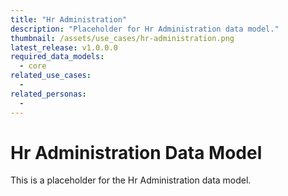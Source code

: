 ```yaml
---
title: "Hr Administration"
description: "Placeholder for Hr Administration data model."
thumbnail: /assets/use_cases/hr-administration.png
latest_release: v1.0.0.0
required_data_models:
  - core
related_use_cases:
  - 
related_personas:
  - 
---
```


# Hr Administration Data Model

This is a placeholder for the Hr Administration data model.
